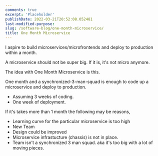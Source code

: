 ```yaml
---
comments: true
excerpt: 'Placeholder' 
publishDate: 2022-03-21T20:52:08.052481
last-modified-purpose:
slug: /software-blog/one-month-microservice/
title: One Month Microservice
---
```


I aspire to build microservices/microfrontends and deploy to production within a month.

A microservice should not be super big. If it is, it's not micro anymore.

The idea with One Month Microservice is this. 

One month and a synchronized-3-man-squad is enough to code up a microservice and deploy to production.
- Assuming 3 weeks of coding.
- One week of deployment.

If it's takes more than 1 month the following may be reasons,
- Learning curve for the particular microservice is too high
- New Team
- Design could be improved
- Microservice infrastucture (chassis) is not in place.
- Team isn't a synchronized 3 man squad. aka it's too big with a lot of moving pieces.